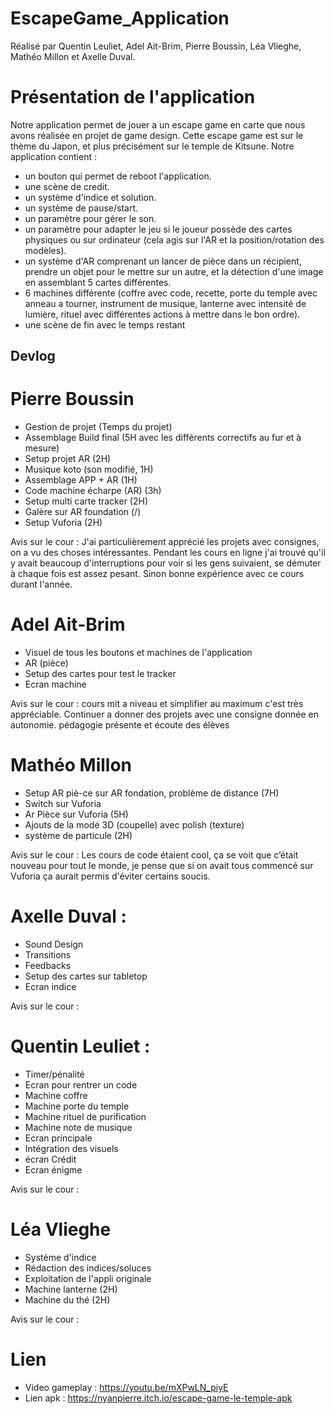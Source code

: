 # EscapeGame_Application
Réalisé par Quentin Leuliet, Adel Ait-Brim, Pierre Boussin, Léa Vlieghe, Mathéo Millon et Axelle Duval.

# Présentation de l'application

Notre application permet de jouer a un escape game en carte que nous avons réalisée en projet de game design. Cette escape game est sur le thème du Japon, et plus précisément sur le temple de Kitsune. 
Notre application contient : 
- un bouton qui permet de reboot l'application.
- une scène de credit.
- un système d'indice et solution.
- un système de pause/start.
- un paramètre pour gérer le son.
- un paramètre pour adapter le jeu si le joueur possède des cartes physiques ou sur ordinateur (cela agis sur l'AR et la position/rotation des modèles).
- un système d'AR comprenant un lancer de pièce dans un récipient, prendre un objet pour le mettre sur un autre, et la détection d'une image en assemblant 5 cartes différentes.
- 6 machines différente (coffre avec code, recette, porte du temple avec anneau a tourner, instrument de musique, lanterne avec intensité de lumière, rituel avec différentes actions à mettre dans le bon ordre).
- une scène de fin avec le temps restant




## Devlog


# Pierre Boussin
- Gestion de projet (Temps du projet)
- Assemblage Build final (5H avec les différents correctifs au fur et à mesure)
- Setup projet AR (2H)
- Musique koto (son modifié, 1H)
- Assemblage APP + AR (1H)
- Code machine écharpe (AR) (3h)
- Setup multi carte tracker (2H)
- Galère sur AR foundation (/)
- Setup Vuforia (2H)

Avis sur le cour : J'ai particulièrement apprécié les projets avec consignes, on a vu des choses intéressantes. Pendant les cours en ligne j'ai trouvé qu'il y avait beaucoup d'interruptions pour voir si les gens suivaient, se démuter à chaque fois est assez pesant. Sinon bonne expérience avec ce cours durant l'année.

# Adel Ait-Brim
- Visuel de tous les boutons et machines de l'application
- AR (pièce)
- Setup des cartes pour test le tracker
- Ecran machine

Avis sur le cour : cours mit a niveau et simplifier au maximum c'est très appréciable. Continuer a donner des projets avec une consigne donnée en autonomie.
pédagogie présente et écoute des élèves

# Mathéo Millon
- Setup AR piè-ce sur AR fondation, problème de distance (7H)
- Switch sur Vuforia
- Ar Pièce sur Vuforia (5H)
- Ajouts de la modé 3D (coupelle) avec polish (texture)
- système de particule (2H)

Avis sur le cour : Les cours de code étaient cool, ça se voit que c’était nouveau pour tout le monde, je pense que si on avait tous commencé sur Vuforia ça aurait permis d'éviter certains soucis.

# Axelle Duval :
- Sound Design
- Transitions
- Feedbacks
- Setup des cartes sur tabletop
- Ecran indice

Avis sur le cour :

# Quentin Leuliet :
- Timer/pénalité
- Ecran pour rentrer un code
- Machine coffre
- Machine porte du temple
- Machine rituel de purification
- Machine note de musique
- Ecran principale
- Intégration des visuels
- écran Crédit
- Ecran énigme

Avis sur le cour :

# Léa Vlieghe
- Système d'indice
- Rédaction des indices/soluces
- Exploitation de l'appli originale
- Machine lanterne (2H)
- Machine du thé (2H)

Avis sur le cour :



# Lien 

- Video gameplay : https://youtu.be/mXPwLN_piyE
- Lien apk : https://nyanpierre.itch.io/escape-game-le-temple-apk
